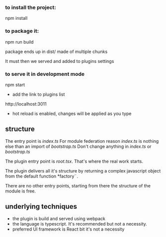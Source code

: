 ### to install the project:

npm install

### to package it:

npm run build

package ends up in dist/ made of multiple chunks 

It must then we served and added to plugins settings

### to serve it in development mode

npm start

- add the link to plugins list

http://localhost:3011

- hot reload is enabled, changes will be applied as you type

## structure

The entry point is *index.ts*
For module federation reason *index.ts* is nothing else than an import of *bootstrap.ts*
Don't change anything in *index.ts* or *bootstrap.ts*

The plugin entry point is *root.tsx*. That's where the real work starts.

The plugin delivers all it's structure by returning a complex javascript object from the default function *factory¨.

There are no other entry points, starting from there the structure of the module is free.

## underlying techniques

- the plugin is build and served using webpack
- the language is typescript. It's recommended but not a necessity. 
- preferred UI framework is React bit it's not a necessity


